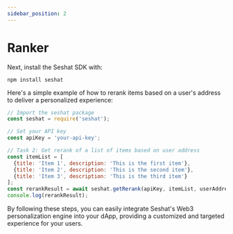 ```yaml
---
sidebar_position: 2
---
```


# Ranker

Next, install the Seshat SDK with:

`npm install seshat`

Here's a simple example of how to rerank items based on a user's address to deliver a personalized experience:

```javascript
// Import the seshat package
const seshat = require('seshat');

// Set your API key
const apiKey = 'your-api-key';

// Task 2: Get rerank of a list of items based on user address
const itemList = [
  {title: 'Item 1', description: 'This is the first item'},
  {title: 'Item 2', description: 'This is the second item'},
  {title: 'Item 3', description: 'This is the third item'}
];
const rerankResult = await seshat.getRerank(apiKey, itemList, userAddress);
console.log(rerankResult);
```

By following these steps, you can easily integrate Seshat's Web3 personalization engine into your dApp, providing a customized and targeted experience for your users.
